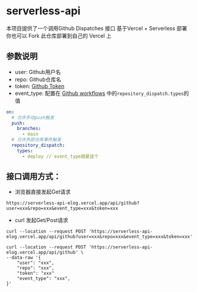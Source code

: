 # serverless-api
本项目提供了一个调用Github Dispatches 接口
基于Vercel + Serverless 部署  
你也可以 Fork 此仓库部署到自己的 Vercel 上
## 参数说明
- user: Github用户名
- repo: Github仓库名
- token: [Github Token](https://elog.1874.cool/notion/gvnxobqogetukays#token-2)
- event_type: 配置在 [Github workflows](https://github.com/LetTTGACO/elog-docs/blob/master/.github/workflows/main.yaml) 中的`repository_dispatch.types`的值
```yaml
on:
  # 允许手动push触发
  push:
    branches:
      - main
  # 允许外部仓库事件触发
  repository_dispatch:
    types:
      - deploy // event_type就是这个
```

## 接口调用方式：
- 浏览器直接发起Get请求
```shell
https://serverless-api-elog.vercel.app/api/github?user=xxx&repo=xxx&event_type=xxx&token=xxx
```
- curl 发起Get/Post请求
```shell
curl --location --request POST 'https://serverless-api-elog.vercel.app/api/github?user=xxx&repo=xxx&event_type=xxx&token=xxx'
```

```shell
curl --location --request POST 'https://serverless-api-elog.vercel.app/api/github' \
--data-raw '{
    "user": "xxx",
    "repo": "xxx",
    "token": "xxx"
    "event_type": "xxx",
}'
```
